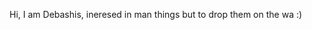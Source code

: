 Hi, I am Debashis, ineresed in man things but to drop them on the wa :)

<!---
debashisgeo/debashisgeo is a ✨ special ✨ repository because its `README.md` (this file) appears on your GitHub profile.
You can click the Preview link to take a look at your changes.
--->
